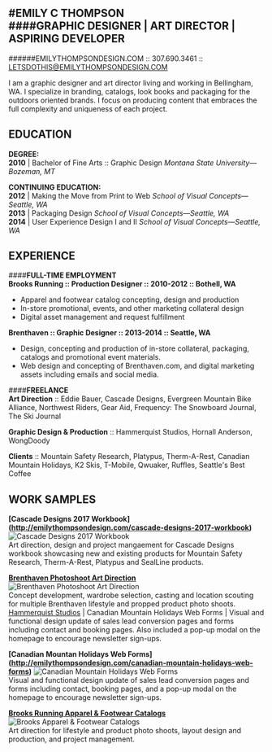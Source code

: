 #**EMILY C THOMPSON**  
####**GRAPHIC DESIGNER | ART DIRECTOR | ASPIRING DEVELOPER**
------------------------------------------------------------

######EMILYTHOMPSONDESIGN.COM :: 307.690.3461 :: LETSDOTHIS@EMILYTHOMPSONDESIGN.COM

I am a graphic designer and art director living and working in Bellingham, WA. I specialize in branding, catalogs, look books and packaging for the outdoors oriented brands. I focus on producing content that embraces the full complexity and uniqueness of each project. 

**EDUCATION** 
-------------
**DEGREE:**  
**2010** | Bachelor of Fine Arts :: Graphic Design
_Montana State University—Bozeman, MT_

**CONTINUING EDUCATION:**  
**2012** | Making the Move from Print to Web
_School of Visual Concepts—Seattle, WA_  
**2013** | Packaging Design
_School of Visual Concepts—Seattle, WA_  
**2014** | User Experience Design I and II
_School of Visual Concepts—Seattle, WA_

**EXPERIENCE**
--------------

####**FULL-TIME EMPLOYMENT**  
**Brooks Running :: Production Designer :: 2010-2012 :: Bothell, WA**
* Apparel and footwear catalog concepting, design and production  
* In-store promotional, events, and other marketing collateral design  
* Digital asset management and request fulfillment   

**Brenthaven :: Graphic Designer :: 2013-2014 :: Seattle, WA**
* Design, concepting and production of in-store collateral, packaging, catalogs and promotional event materials. 
* Web design and concepting of Brenthaven.com, and digital marketing assets including emails and social media.


####**FREELANCE**  
**Art Direction** :: Eddie Bauer, Cascade Designs, Evergreen Mountain Bike Alliance, Northwest Riders, Gear Aid, Frequency: The Snowboard Journal, The Ski Journal  

**Graphic Design & Production** :: Hammerquist Studios, Hornall Anderson, WongDoody  

**Clients** :: Mountain Safety Research, Platypus, Therm-A-Rest, Canadian Mountain Holidays, K2 Skis, T-Mobile, Qwuaker, Ruffles, Seattle's Best Coffee

**WORK SAMPLES**
----------------
**[Cascade Designs 2017 Workbook] (http://emilythompsondesign.com/cascade-designs-2017-workbook)**
![Cascade Designs 2017 Workbook](https://mir-s3-cdn-cf.behance.net/project_modules/max_1200/a818cc37453195.5754cf94cbc04.jpg)  
Art direction, design and project mangaement for Cascade Designs workbook showcasing new and existing products for Mountain Safety Research, Therm-A-Rest, Platypus and SealLine products.

**[Brenthaven Photoshoot Art Direction](http://emilythompsondesign.com/brenthaven-photography-art-direction)**
![Brenthaven Photoshoot Art Direction](https://mir-s3-cdn-cf.behance.net/project_modules/max_1200/c11f1f21138641.562fc2101cc87.jpg)  
Concept development, wardrobe selection, casting and location scouting for multiple Brenthaven lifestyle and propped product photo shoots.
[Hammerquist Studios](http://emilythompsondesign.com/canadian-mountain-holidays-web-forms) | Canadian Mountain Holidays Web Forms | Visual and functional design update of sales lead conversion pages and forms including contact and booking pages. Also included a pop-up modal on the homepage to encourage newsletter sign-ups.

**[Canadian Mountan Holidays Web Forms] (http://emilythompsondesign.com/canadian-mountain-holidays-web-forms)**
![Canadian Mountain Holidays Web Forms](https://mir-s3-cdn-cf.behance.net/project_modules/max_1200/e265b221138111.562fc1ebf2905.jpg)  
Visual and functional design update of sales lead conversion pages and forms including contact, booking pages, and a pop-up modal on the homepage to encourage newsletter sign-ups.

**[Brooks Running Apparel & Footwear Catalogs](http://emilythompsondesign.com/brooks-apparel-and-footwear-catalogs)**
![Brooks Apparel & Footwear Catalogs](https://mir-s3-cdn-cf.behance.net/project_modules/max_1200/a2acb010035137.560de69fbe46f.jpg)  
Art direction for lifestyle and product photo shoots, layout design and production, and project management.



